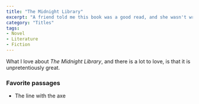 ```yaml
---
title: "The Midnight Library"
excerpt: "A friend told me this book was a good read, and she wasn't wrong."
category: "Titles"
tags:
- Novel
- Literature
- Fiction
---
```

What I love about _The Midnight Library_, and there is a lot to love, is that it is unpretentiously great.

### Favorite passages
- The line with the axe
